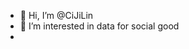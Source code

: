 - 👋 Hi, I’m @CiJiLin
- 👀 I’m interested in data for social good
-
<!---
CiJiLin/CiJiLin is a ✨ special ✨ repository because its `README.md` (this file) appears on your GitHub profile.
You can click the Preview link to take a look at your changes.
--->
